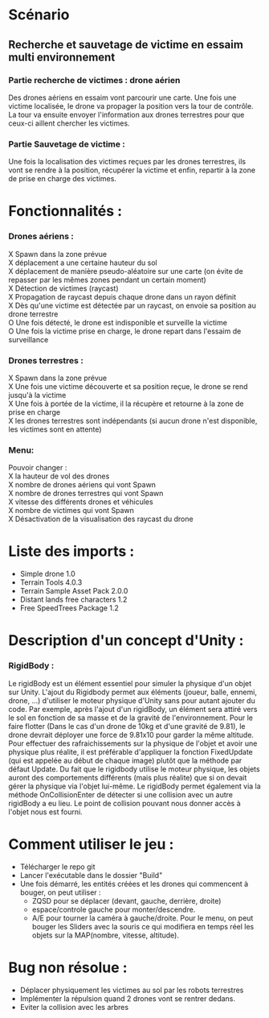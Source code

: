 # Scénario 
## Recherche et sauvetage de victime en essaim multi environnement

### Partie recherche de victimes : drone aérien
Des drones aériens en essaim vont parcourir une carte. Une fois une victime localisée, le drone va propager
la position vers la tour de contrôle. La tour va ensuite envoyer l'information aux drones terrestres pour que ceux-ci
aillent chercher les victimes.

### Partie Sauvetage de victime :
Une fois la localisation des victimes reçues par les drones terrestres, 
ils vont se rendre à la position, récupérer la victime et enfin, repartir à la zone de prise en charge des victimes.

# Fonctionnalités :
### Drones aériens :
X Spawn dans la zone prévue\
X déplacement a une certaine hauteur du sol\
X déplacement de manière pseudo-aléatoire sur une carte (on évite de repasser par les mêmes zones pendant un certain moment)\
X Détection de victimes (raycast)\
X Propagation de raycast depuis chaque drone dans un rayon définit\
X Dès qu'une victime est détectée par un raycast, on envoie sa position au drone terrestre\
O Une fois détecté, le drone est indisponible et surveille la victime\
O Une fois la victime prise en charge, le drone repart dans l'essaim de surveillance

### Drones terrestres :
X Spawn dans la zone prévue \
X Une fois une victime découverte et sa position reçue, le drone se rend jusqu'à la victime\
X Une fois à portée de la victime, il la récupère et retourne à la zone de prise en charge\
X les drones terrestres sont indépendants (si aucun drone n'est disponible, les victimes sont en attente)

### Menu:
Pouvoir changer :\
    X la hauteur de vol des drones\
    X nombre de drones aériens qui vont Spawn\
    X nombre de drones terrestres qui vont Spawn\
    X vitesse des différents drones et véhicules\
    X nombre de victimes qui vont Spawn\
    X Désactivation de la visualisation des raycast du drone
    
# Liste des imports : 
- Simple drone 1.0
- Terrain Tools 4.0.3
- Terrain Sample Asset Pack 2.0.0
- Distant lands free characters 1.2
- Free SpeedTrees Package 1.2

# Description d'un concept d'Unity :
### RigidBody :
Le rigidBody est un élément essentiel pour simuler la physique d'un objet sur Unity.
L'ajout du Rigidbody permet aux éléments (joueur, balle, ennemi, drone, ...) d'utiliser le moteur physique d'Unity sans pour autant ajouter du code.
Par exemple, après l'ajout d'un rigidBody, un élément sera attiré vers le sol en fonction de sa masse et de la gravité de l'environnement.
Pour le faire flotter (Dans le cas d'un drone de 10kg et d'une gravité de 9.81), le drone devrait déployer une force de 9.81x10 pour garder la même altitude.
Pour effectuer des rafraichissements sur la physique de l'objet et avoir une physique plus réalite, il est préférable d'appliquer la fonction FixedUpdate 
(qui est appelée au début de chaque image) plutôt que la méthode par défaut Update.
Du fait que le rigidbody utilise le moteur physique, les objets auront des comportements différents (mais plus réalite) que si on devait gérer la physique via l'objet lui-même.
Le rigidBody permet également via la méthode OnCollisionEnter de détecter si une collision avec un autre rigidBody a eu lieu. Le point de collision pouvant 
nous donner accès à l'objet nous est fourni.

# Comment utiliser le jeu :
- Télécharger le repo git
- Lancer l'exécutable dans le dossier "Build"
- Une fois démarré, les entités créées et les drones qui commencent à bouger, on peut utiliser :
    - ZQSD pour se déplacer (devant, gauche, derrière, droite)
    - espace/controle gauche pour monter/descendre.
    - A/E pour tourner la caméra à gauche/droite.
Pour le menu, on peut bouger les Sliders avec la souris ce qui modifiera en temps réel les objets sur la MAP(nombre, vitesse, altitude).

# Bug non résolue :
- Déplacer physiquement les victimes au sol par les robots terrestres
- Implémenter la répulsion quand 2 drones vont se rentrer dedans.
- Eviter la collision avec les arbres
